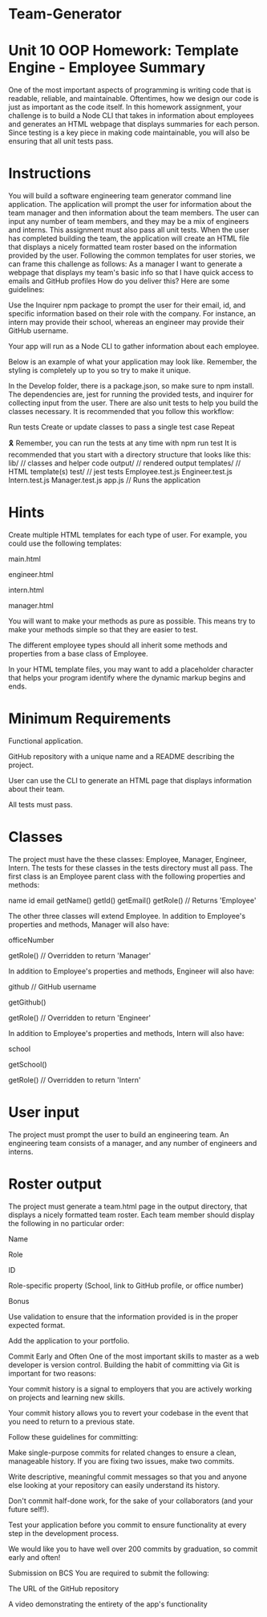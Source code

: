 # Team-Generator

# Unit 10 OOP Homework: Template Engine - Employee Summary
One of the most important aspects of programming is writing code that is readable, reliable, and maintainable. Oftentimes, how we design our code is just as important as the code itself. In this homework assignment, your challenge is to build a Node CLI that takes in information about employees and generates an HTML webpage that displays summaries for each person. Since testing is a key piece in making code maintainable, you will also be ensuring that all unit tests pass.

# Instructions
You will build a software engineering team generator command line application. The application will prompt the user for information about the team manager and then information about the team members. The user can input any number of team members, and they may be a mix of engineers and interns. This assignment must also pass all unit tests. When the user has completed building the team, the application will create an HTML file that displays a nicely formatted team roster based on the information provided by the user. Following the common templates for user stories, we can frame this challenge as follows:
As a manager
I want to generate a webpage that displays my team's basic info
so that I have quick access to emails and GitHub profiles
How do you deliver this? Here are some guidelines:


Use the Inquirer npm package to prompt the user for their email, id, and specific information based on their role with the company. For instance, an intern may provide their school, whereas an engineer may provide their GitHub username.


Your app will run as a Node CLI to gather information about each employee.


Below is an example of what your application may look like. Remember, the styling is completely up to you so try to make it unique.




In the Develop folder, there is a package.json, so make sure to npm install.
The dependencies are, jest for running the provided tests, and inquirer for collecting input from the user.
There are also unit tests to help you build the classes necessary.
It is recommended that you follow this workflow:

Run tests
Create or update classes to pass a single test case
Repeat

🎗 Remember, you can run the tests at any time with npm run test
It is recommended that you start with a directory structure that looks like this:
lib/           // classes and helper code
output/        // rendered output
templates/     // HTML template(s)
test/          // jest tests
  Employee.test.js
  Engineer.test.js
  Intern.test.js
  Manager.test.js
app.js         // Runs the application

# Hints


Create multiple HTML templates for each type of user. For example, you could use the following templates:


main.html


engineer.html


intern.html


manager.html




You will want to make your methods as pure as possible. This means try to make your methods simple so that they are easier to test.


The different employee types should all inherit some methods and properties from a base class of Employee.


In your HTML template files, you may want to add a placeholder character that helps your program identify where the dynamic markup begins and ends.



# Minimum Requirements


Functional application.


GitHub repository with a unique name and a README describing the project.


User can use the CLI to generate an HTML page that displays information about their team.


All tests must pass.



# Classes
The project must have the these classes: Employee, Manager, Engineer,
Intern. The tests for these classes in the tests directory must all pass.
The first class is an Employee parent class with the following properties and
methods:

name
id
email
getName()
getId()
getEmail()
getRole() // Returns 'Employee'

The other three classes will extend Employee.
In addition to Employee's properties and methods, Manager will also have:


officeNumber


getRole() // Overridden to return 'Manager'


In addition to Employee's properties and methods, Engineer will also have:


github  // GitHub username


getGithub()


getRole() // Overridden to return 'Engineer'


In addition to Employee's properties and methods, Intern will also have:


school


getSchool()


getRole() // Overridden to return 'Intern'



# User input
The project must prompt the user to build an engineering team. An engineering
team consists of a manager, and any number of engineers and interns.

# Roster output
The project must generate a team.html page in the output directory, that displays a nicely formatted team roster. Each team member should display the following in no particular order:


Name


Role


ID


Role-specific property (School, link to GitHub profile, or office number)



Bonus


Use validation to ensure that the information provided is in the proper expected format.


Add the application to your portfolio.



Commit Early and Often
One of the most important skills to master as a web developer is version control. Building the habit of committing via Git is important for two reasons:


Your commit history is a signal to employers that you are actively working on projects and learning new skills.


Your commit history allows you to revert your codebase in the event that you need to return to a previous state.


Follow these guidelines for committing:


Make single-purpose commits for related changes to ensure a clean, manageable history. If you are fixing two issues, make two commits.


Write descriptive, meaningful commit messages so that you and anyone else looking at your repository can easily understand its history.


Don't commit half-done work, for the sake of your collaborators (and your future self!).


Test your application before you commit to ensure functionality at every step in the development process.


We would like you to have well over 200 commits by graduation, so commit early and often!

Submission on BCS
You are required to submit the following:


The URL of the GitHub repository


A video demonstrating the entirety of the app's functionality
